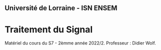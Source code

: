 ## Université de Lorraine - ISN ENSEM
# Traitement du Signal

Matériel du cours du S7 - 2èmme année 2022/2. Professeur : Didier Wolf.
